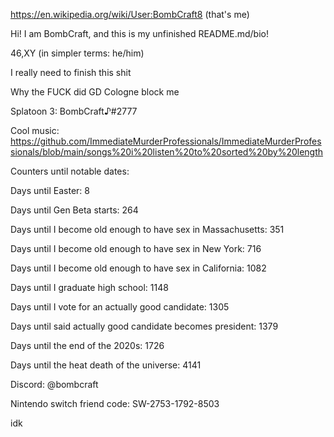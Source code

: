 https://en.wikipedia.org/wiki/User:BombCraft8 (that's me)

Hi! I am BombCraft, and this is my unfinished README.md/bio!

46,XY (in simpler terms: he/him)

I really need to finish this shit

Why the FUCK did GD Cologne block me

Splatoon 3: BombCraft♪#2777

Cool music: https://github.com/ImmediateMurderProfessionals/ImmediateMurderProfessionals/blob/main/songs%20i%20listen%20to%20sorted%20by%20length

Counters until notable dates:

Days until Easter: 8

Days until Gen Beta starts: 264

Days until I become old enough to have sex in Massachusetts: 351

Days until I become old enough to have sex in New York: 716

Days until I become old enough to have sex in California: 1082

Days until I graduate high school: 1148

Days until I vote for an actually good candidate: 1305

Days until said actually good candidate becomes president: 1379

Days until the end of the 2020s: 1726

Days until the heat death of the universe: 4141

Discord: @bombcraft

Nintendo switch friend code: SW-2753-1792-8503

idk
